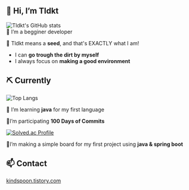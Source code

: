 ## 👋 Hi, I’m Tldkt
![Tldkt's GitHub stats](https://github-readme-stats.vercel.app/api?username=Tldkt&show_icons=true&theme=tokyonight)  
🌱 I’m a begginer developer 

🌱 Tldkt means a **seed**, and that's EXACTLY what I am!

- I can **go trough the dirt  by myself**
- I always focus on **making a good environment**

## ⛏ Currently



![Top Langs](https://github-readme-stats.vercel.app/api/top-langs/?username=Tldkt&layout=compact&theme=tokyonight)

🌱 I’m learning **java** for my first language

🌱I’m participating **100 Days of Commits**

[![Solved.ac Profile](http://mazassumnida.wtf/api/generate_badge?boj=Tldkt)](https://solved.ac/Tldkt)


🌱I’m making a simple board for my first project using **java & spring boot**




## 📫 C**ontact**

[kindspoon.tistory.com](http://kindspoon.tistory.com/)

